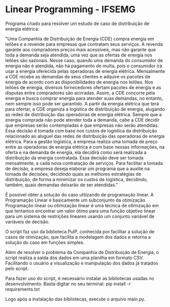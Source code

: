 # Linear Programming - IFSEMG

Programa criado para resolver um estudo de caso de distribuição de energia elétrica:

"Uma Companhia de Distribuição de Energia (CDE) compra energia em leilões e a revende para empresas que contratam
seus serviços. A revenda garante aos compradores preços mais acessíveis, mas não garante que toda a demanda seja
atendida, uma vez que as ofertas de energia nos leilões são sazonais. Nesse caso, quando uma demanda do consumidor
de energia não é atendida, não há pagamento de multa, pois o consumidor irá usar a energia oferecida pelas operadoras
de energia elétrica.
Mensalmente a CDE recebe as demandas de seus clientes e adquire os pacotes de energia de acordo com as
disponibilidades de energia nos leilões. Nos leilões de energia, diversos fornecedores ofertam pacotes de energia e as
disputas entre compradores são acirradas. Assim, a CDE concorre pela energia e busca comprar energia para atender
suas demandas, no entanto, nem sempre isso pode ser garantido.
A partir da energia elétrica que terá para ofertar, a CDE organiza a logística de distribuição de energia, alugando as redes
de distribuição das operadoras de energia elétrica.
Sempre que a energia comprada não pode atender toda a demanda, cabe a CDE decidir que empresas serão
contempladas e que empresas não serão atendidas. Essa decisão é tomada com base nos custos de logística da
distribuição relacionado ao aluguel das redes de distribuição das operadoras de energia elétrica.
Para a gestão logística, a empresa realiza uma tomada de preço entre as operadoras de energia elétrica e com base
nessas informações, na oferta e na demanda de energia, ela decidirá como será realizada a distribuição da energia
contratada. Essa decisão deve ser tomada mensalmente, a cada nova contratação de serviços.
Para facilitar a tomada de decisão, a empresa deseja elaborar um programa que a auxilie na tomada de decisões,
decidindo quais as melhores estratégias de distribuição, de forma a minimizar os custos de logística, decidindo, também,
quais demandas deixarão de ser atendidas."

É possível obter a solução do caso utilizando de programação linear. A Programação Linear é basicamente um subconjunto da otimização. Programação linear ou otimização linear é uma técnica de otimização em que tentamos encontrar um valor ótimo para uma função objetivo linear para um sistema de restrições lineares usando um conjunto variável de variáveis ​​de decisão.

O script faz uso da biblioteca PulP, conhecida por facilitar a solução de casos de otimização, que facilita a modelagem dos dados e retorna a solução do caso em funções simples.

Além de resolver o problema da Companhia de Distribuição de Energia, o script realiza a saída dos dados em uma planilha em formato CSV. Facilitando o usuário a visualização e manipulação dos dados já tratados pelo script.

Para fazer uso do script, é necessário instalar as bibliotecas usadas no desenvolvimento. Basta digitar no seu terminal:
pip install -r requirements.txt

Logo após a instalação das bibliotecas, execute o arquivo main.py.